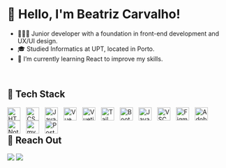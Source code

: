 # 👋 Hello, I'm Beatriz Carvalho!
- 👩🏻‍💻 Junior developer with a foundation in front-end development and UX/UI design.<br/>
- 🎓 Studied Informatics at UPT, located in Porto.<br/>
- 🌱 I’m currently learning React to improve my skills.<br/>

<br/>

<!-- Badges from https://github.com/Ileriayo/markdown-badges -->
<!--
![HTML5](https://img.shields.io/badge/html5-%23E34F26.svg?style=for-the-badge&logo=html5&logoColor=white)
![CSS3](https://img.shields.io/badge/css3-%231572B6.svg?style=for-the-badge&logo=css3&logoColor=white)
![JavaScript](https://img.shields.io/badge/javascript-%23323330.svg?style=for-the-badge&logo=javascript&logoColor=%23F7DF1E)
![Bootstrap](https://img.shields.io/badge/bootstrap-%238511FA.svg?style=for-the-badge&logo=bootstrap&logoColor=white)
![TailwindCSS](https://img.shields.io/badge/tailwindcss-%2338B2AC.svg?style=for-the-badge&logo=tailwind-css&logoColor=white)
![Vue.js](https://img.shields.io/badge/vuejs-%2335495e.svg?style=for-the-badge&logo=vuedotjs&logoColor=%234FC08D)
![Vuetify](https://img.shields.io/badge/Vuetify-1867C0?style=for-the-badge&logo=vuetify&logoColor=AEDDFF)<br/>
![Chart.js](https://img.shields.io/badge/chart.js-F5788D.svg?style=for-the-badge&logo=chart.js&logoColor=white)
![Java](https://img.shields.io/badge/java-%23ED8B00.svg?style=for-the-badge&logo=openjdk&logoColor=white)
![Visual Studio Code](https://img.shields.io/badge/Visual%20Studio%20Code-0078d7.svg?style=for-the-badge&logo=visual-studio-code&logoColor=white)
![Figma](https://img.shields.io/badge/figma-%23F24E1E.svg?style=for-the-badge&logo=figma&logoColor=white)
![Adobe XD](https://img.shields.io/badge/Adobe%20XD-470137?style=for-the-badge&logo=Adobe%20XD&logoColor=#FF61F6)
![Notion](https://img.shields.io/badge/Notion-%23000000.svg?style=for-the-badge&logo=notion&logoColor=white)
![Postman](https://img.shields.io/badge/Postman-FF6C37?style=for-the-badge&logo=postman&logoColor=white)<br/> 
-->

## 🤖 Tech Stack
<img align="left" alt="HTML" title="HTML" width="30px" style="padding-right: 10px;" src="https://cdn.jsdelivr.net/gh/devicons/devicon@latest/icons/html5/html5-original.svg"/>
<img align="left" alt="CSS" title="CSS" width="30px" style="padding-right: 10px;" src="https://cdn.jsdelivr.net/gh/devicons/devicon@latest/icons/css3/css3-original.svg"/>
<img align="left" alt="JavaScript" title="JavaScript" width="30px" style="padding-right: 10px;" src="https://cdn.jsdelivr.net/gh/devicons/devicon@latest/icons/javascript/javascript-original.svg"/>
<img align="left" alt="Vue" title="Vue" width="30px" style="padding-right: 10px;" src="https://cdn.jsdelivr.net/gh/devicons/devicon@latest/icons/vuejs/vuejs-original.svg"/>
<img align="left" alt="Vuetify" title="Vuetify" width="30px" style="padding-right: 10px;" src="https://cdn.jsdelivr.net/gh/devicons/devicon@latest/icons/vuetify/vuetify-original.svg"/>
<img align="left" alt="Tailwind" title="Tailwind" width="30px" style="padding-right: 10px;" src="https://cdn.jsdelivr.net/gh/devicons/devicon@latest/icons/tailwindcss/tailwindcss-original.svg" />
<img align="left" alt="Bootstrap" title="Bootstrap" width="30px" style="padding-right: 10px;" src="https://cdn.jsdelivr.net/gh/devicons/devicon@latest/icons/bootstrap/bootstrap-original.svg"/>
<img align="left" alt="Java" title="Java" width="30px" style="padding-right: 10px;" src="https://cdn.jsdelivr.net/gh/devicons/devicon@latest/icons/java/java-original.svg"/>
<img align="left" alt="VSC" title="VSC" width="30px" style="padding-right: 10px;" src="https://cdn.jsdelivr.net/gh/devicons/devicon@latest/icons/vscode/vscode-original.svg"/>
<img align="left" alt="Figma" title="Figma" width="30px" style="padding-right: 10px;" src="https://cdn.jsdelivr.net/gh/devicons/devicon@latest/icons/figma/figma-original.svg"/>
<img align="left" alt="AdobeXD" title="AdobeXD" width="30px" style="padding-right: 10px;" src="https://cdn.jsdelivr.net/gh/devicons/devicon@latest/icons/xd/xd-original.svg"/>
<img align="left" alt="Notion" title="Notion" width="30px" style="padding-right: 10px;" src="https://cdn.jsdelivr.net/gh/devicons/devicon@latest/icons/notion/notion-original.svg"/>
<img align="left" alt="mySQL" title="mySQL" width="30px" style="padding-right: 10px;" src="https://cdn.jsdelivr.net/gh/devicons/devicon@latest/icons/mysql/mysql-original.svg"/>
<img align="left" alt="Postman" title="Figma" width="30px" style="padding-right: 10px;" src="https://cdn.jsdelivr.net/gh/devicons/devicon@latest/icons/postman/postman-original.svg"/>

<br/>
<br/>

## 🤝 Reach Out
<div> 
  <a href="https://www.linkedin.com/in/beatrizcarvalho7" target="_blank"><img src="https://img.shields.io/badge/-LinkedIn-%230077B5?style=for-the-badge&logo=linkedin&logoColor=white" target="_blank"></a> 
  <a href = "mailto:beatrizcarvalho7pt@gmail.com"><img src="https://img.shields.io/badge/-Gmail-%23333?style=for-the-badge&logo=gmail&logoColor=white" target="_blank"></a>
</div>

